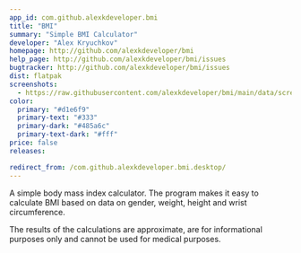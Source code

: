 ```yaml
---
app_id: com.github.alexkdeveloper.bmi
title: "BMI"
summary: "Simple BMI Calculator"
developer: "Alex Kryuchkov"
homepage: http://github.com/alexkdeveloper/bmi
help_page: http://github.com/alexkdeveloper/bmi/issues
bugtracker: http://github.com/alexkdeveloper/bmi/issues
dist: flatpak
screenshots:
  - https://raw.githubusercontent.com/alexkdeveloper/bmi/main/data/screenshots/screenshot1.png
color:
  primary: "#d1e6f9"
  primary-text: "#333"
  primary-dark: "#485a6c"
  primary-text-dark: "#fff"
price: false
releases:

redirect_from: /com.github.alexkdeveloper.bmi.desktop/
---
```


<p>A simple body mass index calculator. The program makes it easy to calculate BMI based on data on gender, weight, height and wrist circumference.</p>
<p>The results of the calculations are approximate, are for informational purposes only and cannot be used for medical purposes.</p>